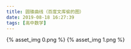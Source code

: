 ```yaml
---
title: 圆锥曲线（百度文库偷的图）
date: 2019-08-18 16:27:39
tags: [高中数学]
---
```

{% asset_img 0.png %}
{% asset_img 1.png %}